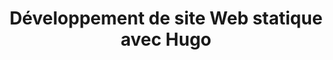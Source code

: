 ---
title: Développement de site Web statique avec Hugo
image: 
  src: /images/uploads/logo-hugo.svg
hero:
  title: Développement de site Web statique avec Hugo
  image: 
    src: /images/uploads/logo-hugo.svg
blocks:
  - type: paragraph
    text: Nous développons également avec Jekyll et Middleman. Mais préférons Hugo pour sa grande rapidité de build.
    offset: center
    grid: medium
  - type: editorial
    direction: rtl
    title: Développement du thème sur mesure
    text: Nous concevons entièrement le thème de votre site Web.
    image: 
      src: /images/uploads/screen-hugo.png
      alt: Écran du choix de thème dans Wordpress
    cta:
      text: Site Web de Hugo
      blank: true
      url: https://gohugo.io/
  - type: editorial
    direction: ltr
    title: Decap CMS pour gérer le contenu
    text: Extrêment léger et simple d’utilisation, Decap CMS est la meilleure solution pour éditer des site Web statique en Headless.
    image:
      src: /images/uploads/screen-decap.png
    cta:
      text: Site Web de Decap CMS
      blank: true
      url: https://decapcms.org/
  - type: title
    heading:
      title: Nous avons développé un framework Hugo utilisant Bootstrap et Decap CMS
      text: Il permet de garantir une grande qualité de code et de développer plus rapidement.
  - type: editorial
    direction: rtl
    title: Hugolify
    text: >-
      Solution Jamstack pour créer facilement un site Web rapide, aussi accessible que possible et à faible émission de carbone. Tout en ayant un espace admin dédié et simplifié.
    image:
      src: /images/uploads/hugolify-2.png
      alt: Hugolify
    cta:
      blank: false
      url: /notre-solution-et-produits/hugolify/
      text: Découvrir Hugolify
  - type: cta
    background: true
    heading:
      title: Ayez un site Web de qualité en ligne dès aujourd’hui
    cta:
      text: Contactez-nous
      url: /contact/
---
